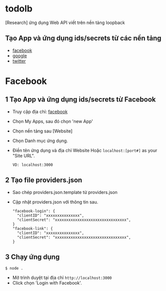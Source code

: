 # todolb
[Research] ứng dụng Web API viết trên nền tảng loopback

 ## Tạo App và ứng dụng ids/secrets từ các nền tảng

- [facebook](https://developers.facebook.com/apps)
- [google](https://console.developers.google.com/project)
- [twitter](https://apps.twitter.com/)

# Facebook
  ## 1  Tạo App và ứng dụng ids/secrets từ Facebook
  - Truy cập địa chỉ: [facebook](https://developers.facebook.com/apps)
  - Chọn My Apps, sau đó chọn 'new App'
  - Chọn  nền tảng sau [Website]
  - Chọn Danh mục ứng dụng.
  - Điền tên ứng dụng và địa chỉ Website Hoặc `localhost:[port#]` as your "Site URL".
  
        VD: localhost:3000
   ## 2  Tạo file providers.json
   - Sao chép providers.json.template từ providers.json
   - Cập nhật providers.json với thông tin sau.
   
        ``` 
        "facebook-login": {
          "clientID": "xxxxxxxxxxxxxxx",
          "clientSecret": "xxxxxxxxxxxxxxxxxxxxxxxxxxxxxxxx",
        }
        "facebook-link": {
          "clientID": "xxxxxxxxxxxxxxx",
          "clientSecret": "xxxxxxxxxxxxxxxxxxxxxxxxxxxxxxxx", 
        }
        ``` 
  
 ## 3  Chạy ứng dụng
 ```
$ node .
```

- Mở trình duyệt tại địa chỉ `http://localhost:3000`
- Click chọn  'Login with Facebook'.
